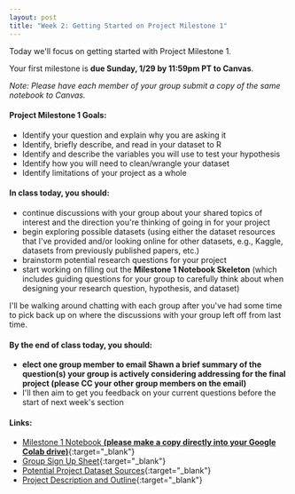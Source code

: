 ```yaml
---
layout: post
title: "Week 2: Getting Started on Project Milestone 1"
---
```


Today we'll focus on getting started with Project Milestone 1.

Your first milestone is **due Sunday, 1/29 by 11:59pm PT to Canvas**.

_Note: Please have each member of your group submit a copy of the same notebook to Canvas._

#### Project Milestone 1 Goals:

- Identify your question and explain why you are asking it
- Identify, briefly describe, and read in your dataset to R
- Identify and describe the variables you will use to test your hypothesis
- Identify how you will need to clean/wrangle your dataset
- Identify limitations of your project as a whole

#### In class today, you should:

- continue discussions with your group about your shared topics of interest and the direction you're thinking of going in for your project
- begin exploring possible datasets (using either the dataset resources that I've provided and/or looking online for other datasets, e.g., Kaggle, datasets from previously published papers, etc.)
- brainstorm potential research questions for your project
- start working on filling out the **Milestone 1 Notebook Skeleton** (which includes guiding questions for your group to carefully think about when designing your research question, hypothesis, and dataset)

I'll be walking around chatting with each group after you've had some time to pick back up on where the discussions with your group left off from last time.

#### By the end of class today, you should:

- **elect one group member to email Shawn a brief summary of the question(s) your group is actively considering addressing for the final project (please CC your other group members on the email)**
- I'll then aim to get you feedback on your current questions before the start of next week's section

#### Links:

- [Milestone 1 Notebook **(please make a copy directly into your Google Colab drive)**][milestone-one-notebook]{:target="\_blank"}
- [Group Sign Up Sheet][group-sign-ups]{:target="\_blank"}
- [Potential Project Dataset Sources][example-data-sets]{:target="\_blank"}
- [Project Description and Outline][project-description]{:target="\_blank"}

[milestone-one-notebook]: https://colab.research.google.com/drive/12V6tVNJhH1ZwyPx-nV0r1BZxNyZWmsCT?usp=sharing
[group-sign-ups]: https://docs.google.com/spreadsheets/d/1RBbfhFiX-MFcwT6FgHcr6Lyar5KS-hkTalI-fPgwoxQ/edit?usp=sharing
[example-data-sets]: https://docs.google.com/spreadsheets/d/1PyrZn0tKfovrW8jdR9JZiHFUmMS-z6enMoMZ8f0nK-4/edit?usp=sharing
[project-description]: https://docs.google.com/document/d/1HLLD2c-O8W1m1hZJuj3S9ydLqcMmFeINCZSmepP4CyM/edit?usp=sharing
